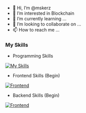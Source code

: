 - 👋 Hi, I’m @mskerz
- 👀 I’m interested in Blockchain 
- 🌱 I’m currently learning ...
- 💞️ I’m looking to collaborate on ...
- 📫 How to reach me ...


### My Skills

- Programming Skills

[![My Skills](https://skillicons.dev/icons?i=js,html,css,php,ts,java)](https://www.boomchanotai.com)

- Frontend Skills (Begin)

[![Frontend](https://skillicons.dev/icons?i=angular,flutter,bootstrap)](https://www.boomchanotai.com)

- Backend Skills (Begin)

[![Frontend](https://skillicons.dev/icons?i=express,nodejs,laravel)](https://www.boomchanotai.com)
<!---
mskerz/mskerz is a ✨ special ✨ repository because its `README.md` (this file) appears on your GitHub profile.
You can click the Preview link to take a look at your changes.
--->

